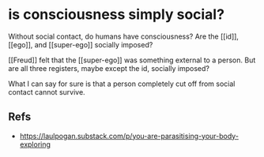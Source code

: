 # is consciousness simply social?

Without social contact, do humans have consciousness? Are the [[id]], [[ego]], and [[super-ego]] socially imposed?

[[Freud]] felt that the [[super-ego]] was something external to a person. But are all three registers, maybe except the id, socially imposed?

What I can say for sure is that a person completely cut off from social contact cannot survive.


## Refs

-   https://laulpogan.substack.com/p/you-are-parasitising-your-body-exploring

